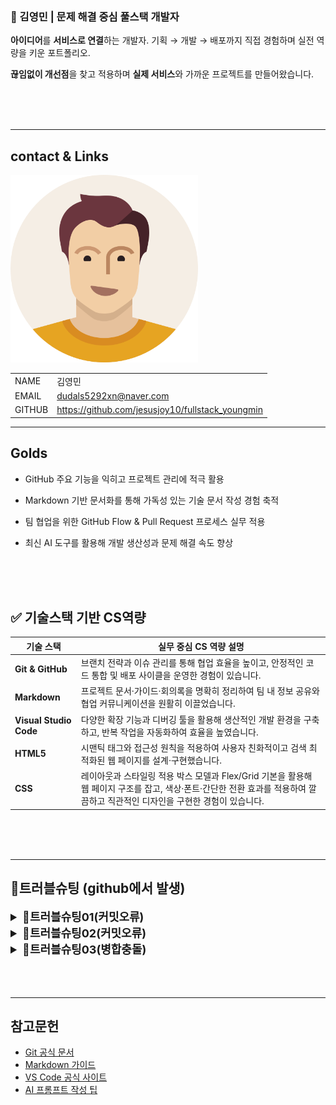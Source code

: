 ### 🚀 김영민 | 문제 해결 중심 풀스택 개발자
**아이디어**를 **서비스로 연결**하는 개발자.
기획 → 개발 → 배포까지 직접 경험하며 실전 역량을 키운 포트폴리오.

**끊임없이 개선점**을 찾고 적용하며
**실제 서비스**와 가까운 프로젝트를 만들어왔습니다.

<br/>
<br/>
<br/>

---
<!--
1.이미지 (캐리커쳐)
 이름, 이메일, 깃허브주소, 포트폴리오 2*4의 테이블형식으로 -->
## contact & Links


<img src="./track002_web_basic/img/건장한남성.png" alt="프로필" width="300" />


| | |
|-|-|
|NAME|김영민
|EMAIL|dudals5292xn@naver.com|
|GITHUB|https://github.com/jesusjoy10/fullstack_youngmin|

_ _ _
<!-- track001 github -->
## Golds

- GitHub 주요 기능을 익히고 프로젝트 관리에 적극 활용

- Markdown 기반 문서화를 통해 가독성 있는 기술 문서 작성 경험 축적

- 팀 협업을 위한 GitHub Flow & Pull Request 프로세스 실무 적용

- 최신 AI 도구를 활용해 개발 생산성과 문제 해결 속도 향상
<br/>
<br/>
<br/> 

<!-- cs와 연결지어서 -->

## ✅ 기술스택 기반 CS역량

| 기술 스택               | 실무 중심 CS 역량 설명 |
|------------------------|------------------------|
| **Git & GitHub**   | 브랜치 전략과 이슈 관리를 통해 협업 효율을 높이고, 안정적인 코드 통합 및 배포 사이클을 운영한 경험이 있습니다. |
| **Markdown**   | 프로젝트 문서·가이드·회의록을 명확히 정리하여 팀 내 정보 공유와 협업 커뮤니케이션을 원활히 이끌었습니다. |
| **Visual Studio Code**       | 다양한 확장 기능과 디버깅 툴을 활용해 생산적인 개발 환경을 구축하고, 반복 작업을 자동화하여 효율을 높였습니다. |
| **HTML5**    | 시맨틱 태그와 접근성 원칙을 적용하여 사용자 친화적이고 검색 최적화된 웹 페이지를 설계·구현했습니다.|
| **CSS** | 레이아웃과 스타일링 적용 박스 모델과 Flex/Grid 기본을 활용해 웹 페이지 구조를 잡고, 색상·폰트·간단한 전환 효과를 적용하여 깔끔하고 직관적인 디자인을 구현한 경험이 있습니다. |

<br/>
<br/>
<br/> 

___
<!-- java, HTML+CSS+JS/JQUERY-->
<!-- ## 포트폴리오>
<br/>
<br/>
<br/> 

---
<!-- 정리해놓은 day1,day2 -->
## 🔧트러블슈팅 (github에서 발생)

<details>
<summary style= "font-size:18px; font-weight:bold;">🔑트러블슈팅01(커밋오류)</summary>

```bash
$ git commit -m "git 수정 후 다시올리기"
Changes not staged for commit:
  modified:   day001.md
no changes added to commit
```

- **[문제점]** 
수정한 파일이 커밋되지 않음. git add를 해도 반응이 없었음.

- **[해결방안]** 
너무나도 단순한 이유였음 → 파일을 저장하지 않음. 에디터에서 수정 후 저장하지 않은 상태로 커밋을 시도함.

- **[느낀점]** 
기본적인 실수지만, 실무에서도 충분히 발생할 수 있는 상황. 작업 전 저장 습관화가 중요하며, 커밋 전 git status 확인은 필수다.
</details>

<details>
<summary style= "font-size:18px; font-weight:bold;">🔑트러블슈팅02(커밋오류)</summary>

```bash
$ git commit -m "test"
nothing to commit, working tree clean
```

- **[문제점]** 
커밋할 변경사항이 없다는 메시지. 하지만 실제로는 작업한 파일이 존재함.

- **[해결방안]**
 작업한 파일을 워크스페이스에 추가하지 않음. 새 파일을 프로젝트 폴더에 넣지 않아 Git이 인식하지 못함. → 파일을 워크스페이스에 추가 후 정상 커밋.

- **[느낀점]**
 Git은 추적 가능한 경로에 있는 파일만 관리한다는 점을 다시금 인지. 파일 위치와 Git 상태를 항상 함께 확인해야 한다.
</details>


<details>
<summary style= "font-size:18px; font-weight:bold;">🔑트러블슈팅03(병합충돌)</summary>

```bash
$ git pull origin master
Auto-merging day002.md
CONFLICT (content): Merge conflict in day002.md
Automatic merge failed; fix conflicts and then commit the result.
```

- **[문제점]** 
원격 저장소와 로컬 파일 간의 충돌 발생. 자동 병합 실패.

- **[해결방안]**
충돌 파일 비교 후 로컬에서 직접 수정

git add로 변경사항 스테이징

git commit -m "test"로 커밋

git push origin master로 푸시

- **[느낀점]**
 충돌은 협업에서 자주 발생하는 상황. 충돌 메시지를 정확히 읽고, 침착하게 해결하는 능력이 중요하다. Git은 단순한 도구가 아니라 협업의 핵심 시스템이라는 점을 체감함.
</details>
<br/>
<br/>
<br/> 

---
## 참고문헌
- [Git 공식 문서](https://git-scm.com/doc)  
- [Markdown 가이드](https://www.markdownguide.org/basic-syntax/)  
- [VS Code 공식 사이트](https://code.visualstudio.com/)  
- [AI 프롬프트 작성 팁](https://learn.microsoft.com/en-us/azure/ai-services/openai/how-to/prompt-engineering)

